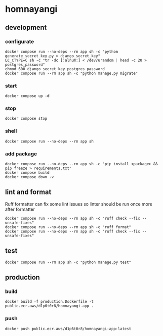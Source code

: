 # homnayangi

## development

### configurate

```shell
docker compose run --no-deps --rm app sh -c "python generate_secret_key.py > django_secret_key"
LC_CTYPE=C sh -c "tr -dc [:alnum:] < /dev/urandom | head -c 20 > postgres_password"
chmod 600 django_secret_key postgres_password
docker compose run --rm app sh -c "python manage.py migrate"
```

### start

```shell
docker compose up -d
```

### stop

```shell
docker compose stop
```

### shell

```shell
docker compose run --no-deps --rm app sh
```

### add package

```shell
docker compose run --no-deps --rm app sh -c "pip install <package> && pip freeze > requirements.txt"
docker compose build
docker compose down -v
```

## lint and format

Ruff formatter can fix some lint issues so linter should be run once more after formatter 

```shell
docker compose run --no-deps --rm app sh -c "ruff check --fix --unsafe-fixes"
docker compose run --no-deps --rm app sh -c "ruff format"
docker compose run --no-deps --rm app sh -c "ruff check --fix --unsafe-fixes"
```

## test

```shell
docker compose run --rm app sh -c "python manage.py test"
```

## production

### build

```shell
docker build -f production.Dockerfile -t public.ecr.aws/d1p6t0r8/homnayangi-app .
```

### push

```shell
docker push public.ecr.aws/d1p6t0r8/homnayangi-app:latest
```
